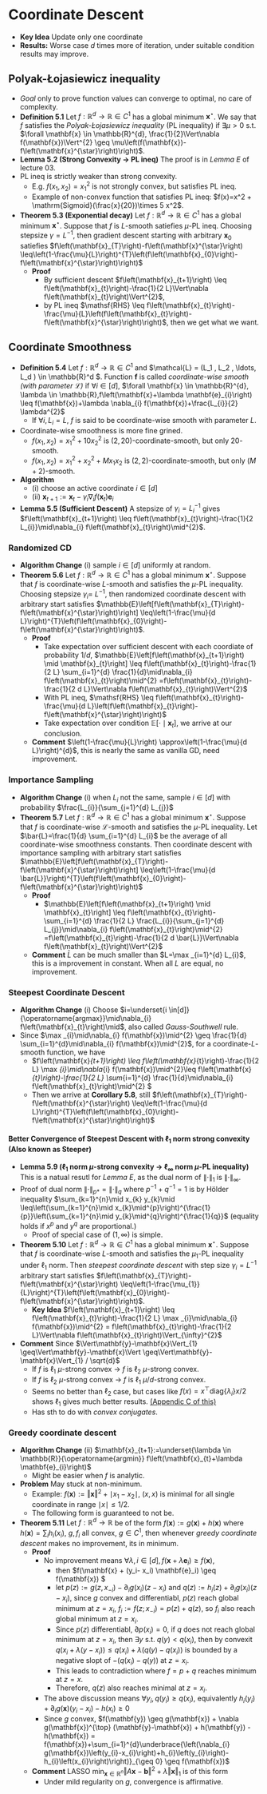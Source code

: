 # Coordinate Descent
- **Key Idea** Update only one coordinate
- **Results:** Worse case $d$ times more of iteration, under suitable condition results may improve.

## Polyak-Łojasiewicz inequality
- *Goal* only to prove function values can converge to optimal, no care of complexity.
- **Definition 5.1** Let $f: \mathbb{R}^d \to \mathbb{R} \in C^1$ has a global minimum $\mathbf{x}^{\star}$. We say that $f$ satisfies the *Polyak-Łojasiewicz inequality* (PL inequality) if $\exists\mu > 0$ s.t. $\forall \mathbf{x} \in \mathbb{R}^{d}, \frac{1}{2}\Vert\nabla f(\mathbf{x})\Vert^{2} \geq \mu\left(f(\mathbf{x})-f\left(\mathbf{x}^{\star}\right)\right)$.
- **Lemma 5.2 (Strong Convexity -> PL ineq)** The proof is in *Lemma E* of lecture 03.
- PL ineq is strictly weaker than strong convexity.
    -  E.g. $f\left(x_{1}, x_{2}\right)=x_{1}^{2}$ is not strongly convex, but satisfies PL ineq.
    -  Example of non-convex function that satisfies PL ineq: $f(x)=x^2 + \mathrm{Sigmoid}(\frac{x}{20})\times 5 x^2$.
-  **Theorem 5.3 (Exponential decay)** Let $f: \mathbb{R}^d \to \mathbb{R} \in C^1$ has a global minimum $\mathbf{x}^{\star}$. Suppose that $f$ is $L$-smooth satiefies $\mu$-PL ineq. Choosing stepsize $\gamma = L^{-1}$, then gradient descent starting with arbitrary $\mathbf{x}_0$ satiefies $f\left(\mathbf{x}_{T}\right)-f\left(\mathbf{x}^{\star}\right) \leq\left(1-\frac{\mu}{L}\right)^{T}\left(f\left(\mathbf{x}_{0}\right)-f\left(\mathbf{x}^{\star}\right)\right)$
    -  **Proof**
        -  By sufficient descent $f\left(\mathbf{x}_{t+1}\right) \leq f\left(\mathbf{x}_{t}\right)-\frac{1}{2 L}\Vert\nabla f\left(\mathbf{x}_{t}\right)\Vert^{2}$,
        -  by PL ineq $\mathsf{RHS} \leq f\left(\mathbf{x}_{t}\right)-\frac{\mu}{L}\left(f\left(\mathbf{x}_{t}\right)-f\left(\mathbf{x}^{\star}\right)\right)$, then we get what we want.

## Coordinate Smoothness
- **Definition 5.4** Let $f: \mathbb{R}^d \to \mathbb{R} \in C^1$ and $\mathcal{L} = (L_1 , L_2 , \ldots, L_d ) \in \mathbb{R}^d $. Function **f** is called *coordinate-wise smooth (with parameter $\mathcal{L}$)* if $\forall i \in [d]$, $\forall \mathbf{x} \in \mathbb{R}^{d}, \lambda \in \mathbb{R},f\left(\mathbf{x}+\lambda \mathbf{e}_{i}\right) \leq f(\mathbf{x})+\lambda \nabla_{i} f(\mathbf{x})+\frac{L_{i}}{2} \lambda^{2}$
    - If $\forall i, L_i = L$, $f$ is said to be coordinate-wise smooth with parameter $L$.
- Coordinate-wise smoothness is more fine grined.
    - $f\left(x_{1}, x_{2}\right)=x_{1}^{2}+10 x_{2}^{2}$ is $(2, 20)$-coordinate-smooth, but only $20$-smooth.
    - $f\left(x_{1}, x_{2}\right)=x_{1}^{2}+x_{2}^{2}+M x_{1} x_{2}$ is $(2,2)$-coordinate-smooth, but only $(M+2)$-smooth.
- **Algorithm**
    - (i) choose an active coordinate $i \in [d]$
    - (ii) $\mathbf{x}_{t+1}:=\mathbf{x}_{t}-\gamma_{i} \nabla_{i} f\left(\mathbf{x}_{t}\right) \mathbf{e}_{i}$
- **Lemma 5.5 (Sufficient Descent)** A stepsize of $\gamma_i = L_i^{-1}$ gives $f\left(\mathbf{x}_{t+1}\right) \leq f\left(\mathbf{x}_{t}\right)-\frac{1}{2 L_{i}}\mid\nabla_{i} f\left(\mathbf{x}_{t}\right)\mid^{2}$.

### Randomized CD
- **Algorithm Change** (i) sample $i \in [d]$ uniformly at random.
- **Theorem 5.6** Let $f: \mathbb{R}^d \to \mathbb{R} \in C^1$ has a global minimum $\mathbf{x}^{\star}$. Suppose that $f$ is coordinate-wise $L$-smooth and satisfies the $\mu$-PL inequality. Choosing stepsize $\gamma_i = \ L^{-1}$, then randomized coordinate descent with arbitrary start satisfies $\mathbb{E}\left[f\left(\mathbf{x}_{T}\right)-f\left(\mathbf{x}^{\star}\right)\right] \leq\left(1-\frac{\mu}{d L}\right)^{T}\left(f\left(\mathbf{x}_{0}\right)-f\left(\mathbf{x}^{\star}\right)\right)$.
    - **Proof**
        - Take expectation over sufficient descent with each coordiate of probability $1/d$, $\mathbb{E}\left[f\left(\mathbf{x}_{t+1}\right) \mid \mathbf{x}_{t}\right] \leq f\left(\mathbf{x}_{t}\right)-\frac{1}{2 L} \sum_{i=1}^{d} \frac{1}{d}\mid\nabla_{i} f\left(\mathbf{x}_{t}\right)\mid^{2} =f\left(\mathbf{x}_{t}\right)-\frac{1}{2 d L}\Vert\nabla f\left(\mathbf{x}_{t}\right)\Vert^{2}$
        - With PL ineq, $\mathsf{RHS} \leq f\left(\mathbf{x}_{t}\right)-\frac{\mu}{d L}\left(f\left(\mathbf{x}_{t}\right)-f\left(\mathbf{x}^{\star}\right)\right)$
        - Take expectation over condition $\mathbb{E}[\cdot \mid \mathbf{x}_{t}]$, we arrive at our conclusion.
    - **Comment** $\left(1-\frac{\mu}{L}\right) \approx\left(1-\frac{\mu}{d L}\right)^{d}$, this is nearly the same as vanilla GD, need improvement.

### Importance Sampling
- **Algorithm Change** (i) when $L_i$ not the same, sample $i\in [d]$ with probability $\frac{L_{i}}{\sum_{j=1}^{d} L_{j}}$
- **Theorem 5.7** Let $f: \mathbb{R}^d \to \mathbb{R} \in C^1$ has a global minimum $\mathbf{x}^{\star}$. Suppose that $f$ is coordinate-wise $\mathcal{L}$-smooth and satisfies the $\mu$-PL inequality. Let $\bar{L}=\frac{1}{d} \sum_{i=1}^{d} L_{i}$ be the average of all coordinate-wise smoothness constants. Then coordinate descent with importance sampling with arbitrary start satisfies $\mathbb{E}\left[f\left(\mathbf{x}_{T}\right)-f\left(\mathbf{x}^{\star}\right)\right] \leq\left(1-\frac{\mu}{d \bar{L}}\right)^{T}\left(f\left(\mathbf{x}_{0}\right)-f\left(\mathbf{x}^{\star}\right)\right)$
    - **Proof**
        - $\mathbb{E}\left[f\left(\mathbf{x}_{t+1}\right) \mid \mathbf{x}_{t}\right] \leq f\left(\mathbf{x}_{t}\right)- \sum_{i=1}^{d}  \frac{1}{2 L} \frac{L_{i}}{\sum_{j=1}^{d} L_{j}}\mid\nabla_{i} f\left(\mathbf{x}_{t}\right)\mid^{2} =f\left(\mathbf{x}_{t}\right)-\frac{1}{2 d \bar{L}}\Vert\nabla f\left(\mathbf{x}_{t}\right)\Vert^{2}$
    - **Comment** $\bar{L}$ can be much smaller than $L=\max _{i=1}^{d} L_{i}$, this is a improvement in constant. When all $L$ are equal, no improvement.

### Steepest Coordinate Descent
- **Algorithm Change** (i) Choose $i=\underset{i \in[d]}{\operatorname{argmax}}\mid\nabla_{i} f\left(\mathbf{x}_{t}\right)\mid$, also called *Gauss-Southwell* rule.
- Since $\max _{i}\mid\nabla_{i} f(\mathbf{x})\mid^{2} \geq \frac{1}{d} \sum_{i=1}^{d}\mid\nabla_{i} f(\mathbf{x})\mid^{2}$, for a coordinate-$L$-smooth function, we have 
    - $f\left(\mathbf{x}_{t+1}\right) \leq f\left(\mathbf{x}_{t}\right)-\frac{1}{2 L} \max _{i}\mid\nabla_{i} f(\mathbf{x})\mid^{2}\leq f\left(\mathbf{x}_{t}\right)-\frac{1}{2 L} \sum_{i=1}^{d} \frac{1}{d}\mid\nabla_{i} f\left(\mathbf{x}_{t}\right)\mid^{2} $
    - Then we arrive at **Corollary 5.8**, still $f\left(\mathbf{x}_{T}\right)-f\left(\mathbf{x}^{\star}\right) \leq\left(1-\frac{\mu}{d L}\right)^{T}\left(f\left(\mathbf{x}_{0}\right)-f\left(\mathbf{x}^{\star}\right)\right)$

#### Better Convergence of **Steepest Descent** with $\ell_1$ norm strong convexity (Also known as **Steeper**)
- **Lemma 5.9 ($\ell_1$ norm $\mu$-strong convexity -> $\ell_\infty$ norm $\mu$-PL inequality)** This is a natual resutl for *Lemma E*, as the dual norm of $\lVert\cdot \rVert_{1}$ is $\lVert\cdot \rVert_{\infty}$.
- Proof of dual norm $\lVert\cdot \rVert_{p *} = \lVert\cdot \rVert_{q}$ where $p^{-1} + q^{-1} = 1$ is by Hölder inequality $\sum_{k=1}^{n}\mid x_{k} y_{k}\mid \leq\left(\sum_{k=1}^{n}\mid x_{k}\mid^{p}\right)^{\frac{1}{p}}\left(\sum_{k=1}^{n}\mid y_{k}\mid^{q}\right)^{\frac{1}{q}}$ (equality holds if $x^p$ and $y^q$ are proportional.)
    - Proof of special case of $(1, \infty)$ is simple.
- **Theorem 5.10** Let $f: \mathbb{R}^d \to \mathbb{R} \in C^1$ has a global minimum $\mathbf{x}^{\star}$. Suppose that $f$ is coordinate-wise $L$-smooth and satisfies the $\mu_1$-PL inequality under $\ell_1$ norm. Then *steepest coordinate descent* with step size $\gamma_i = L^{-1}$ arbitrary start satisfies $f\left(\mathbf{x}_{T}\right)-f\left(\mathbf{x}^{\star}\right) \leq\left(1-\frac{\mu_{1}}{L}\right)^{T}\left(f\left(\mathbf{x}_{0}\right)-f\left(\mathbf{x}^{\star}\right)\right)$.
    - **Key Idea** $f\left(\mathbf{x}_{t+1}\right) \leq f\left(\mathbf{x}_{t}\right)-\frac{1}{2 L} \max _{i}\mid\nabla_{i} f(\mathbf{x})\mid^{2} = f\left(\mathbf{x}_{t}\right)-\frac{1}{2 L}\Vert\nabla f\left(\mathbf{x}_{t}\right)\Vert_{\infty}^{2}$
- **Comment** Since $\Vert\mathbf{y}-\mathbf{x}\Vert_{1} \geq\Vert\mathbf{y}-\mathbf{x}\Vert \geq\Vert\mathbf{y}-\mathbf{x}\Vert_{1} / \sqrt{d}$
    - If $f$ is $\ell_1$ $\mu$-strong convex -> $f$ is $\ell_2$ $\mu$-strong convex.
    - If $f$ is $\ell_2$ $\mu$-strong convex -> $f$ is $\ell_1$ $\mu/d$-strong convex.
    - Seems no better than $\ell_2$ case, but cases like $f(x) = x^{\top}\mathrm{diag}\{\lambda_i\} x/2$ shows $\ell_1$ gives much better results. [(Appendic C of this)](https://arxiv.org/abs/1506.00552)
    - Has sth to do with *convex conjugates*.

### Greedy coordinate descent
- **Algorithm Change** (ii) $\mathbf{x}_{t+1}:=\underset{\lambda \in \mathbb{R}}{\operatorname{argmin}} f\left(\mathbf{x}_{t}+\lambda \mathbf{e}_{i}\right)$
    - Might be easier when $f$ is analytic.
- **Problem** May stuck at non-minimum. 
    - Example: $f(\mathbf{x}):=\Vert\mathbf{x}\Vert^{2}+\mid x_{1}-x_{2}\mid$, $(x,x)$ is minimal for all single coordinate in range $\mid x\mid \leq 1 / 2$.
    - The following form is guaranteed to not be.
- **Theorem 5.11**  Let $f: \mathbb{R}^{d} \rightarrow \mathbb{R}$ be of the form $f(\mathbf{x}):=g(\mathbf{x})+h(\mathbf{x})$ where $h(\mathbf{x})=\sum_{i} h_{i}\left(x_{i}\right)$, $g, f_i$ all convex, $g\in C^1$, then whenever *greedy coordinate descent* makes no improvement, its in minimum.
    - **Proof**
        - No improvement means $\forall \lambda, i\in[d], f\left(\mathbf{x}+\lambda \mathbf{e}_{i}\right) \geq f\left(\mathbf{x}\right)$,
            - then $f(\mathbf{x} + (y_i- x_i) \mathbf{e}_i) \geq f(\mathbf{x}) $
            - let $p(z):=g(z, x_{-i}) - \partial_i g(x_i)(z-x_i)$ and $q(z):=h_i(z) + \partial_i g(x_i)(z-x_i)$, since $g$ convex and differentiabl, $p(z)$ reach global minimum at $z=x_i$, $f_i := f(z; x_{-i})= p(z) + q(z)$, so $f_i$ also reach global minimum at $z=x_i$.
            - Since $p(z)$ differentiabl, $\partial p(x_i) = 0$, if $q$ does not reach global minimum at $z = x_i$, then $\exists y$ s.t. $q(y) < q(x_i)$, then by convexit $q(x_i + \lambda (y-x_i)) \leq q(x_i) + \lambda (q(y) - q(x_i))$ is bounded by a negative slopt of $-(q(x_i) - q(y))$ at $z=x_i$.
            - This leads to contradiction where $f=p + q$ reaches minimum at $z=x$.
            - Therefore, $q(z)$ also reaches minimal at $z=x_i$.
        - The above discussion means $\forall y_i, q(y_i) \geq q(x_i)$, equivalently $h_i(y_i) +\partial_i g(\mathbf{x})(y_i - x_i) - h(x_i)\geq 0$
        - Since $g$ convex, $f(\mathbf{y}) \geq g(\mathbf{x}) + \nabla g(\mathbf{x})^{\top} (\mathbf{y}-\mathbf{x}) + h(\mathbf{y}) - h(\mathbf{x}) = f(\mathbf{x})+\sum_{i=1}^{d}\underbrace{\left(\nabla_{i} g(\mathbf{x})\left(y_{i}-x_{i}\right)+h_{i}\left(y_{i}\right)-h_{i}\left(x_{i}\right)\right)}_{\geq 0} \geq f(\mathbf{x})$
    - **Comment** LASSO $\min _{\mathbf{x} \in \mathbb{R}^{n}}\Vert A \mathbf{x}-\mathbf{b}\Vert^{2}+\lambda\Vert\mathbf{x}\Vert_{1}$ is of this form
        - Under mild regularity on $g$, convergence is affirmative.
